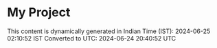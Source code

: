 # My Project

This content is dynamically generated in Indian Time (IST): 2024-06-25 02:10:52 IST
Converted to UTC: 2024-06-24 20:40:52 UTC

